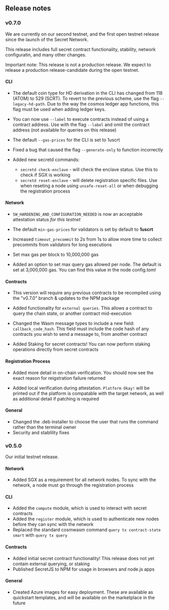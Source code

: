 ## Release notes

### v0.7.0

We are currently on our second testnet, and the first open testnet release since the launch of the Secret Network.

This release includes full secret contract functionality, stability, network configuratin, and many other changes.

Important note: This release is not a production release. We expect to release a production release-candidate during the open testnet.

#### CLI

* The default coin type for HD derivation in the CLI has changed from 118 (ATOM) to 529 (SCRT). To revert to the previous scheme,
 use the flag `--legacy-hd-path`. Due to the way the cosmos ledger app functions, this flag must be used when adding ledger keys.
 
* You can now use `--label` to execute contracts instead of using a contract address. Use with the flag `--label` and omit the contract address
(not available for queries on this release)

* The default `--gas-prices` for the CLI is set to 1uscrt

* Fixed a bug that caused the flag `--generate-only` to function incorrectly

* Added new secretd commands:
  * `secretd check-enclave` - will check the enclave status. Use this to check if SGX is working
  * `secretd reset-enclave` - will delete registration specific files. Use when reseting a node using `unsafe-reset-all` or when debugging the registration process


#### Network

* `SW_HARDENING_AND_CONFIGURATION_NEEDED` is now an acceptable attestation status _for this testnet_

* The default `min-gas-prices` for validators is set by default to __1uscrt__

* Increased `timeout_precommit` to 2s from 1s to allow more time to collect precommits from validators for long executions

* Set max gas per block to 10,000,000 gas

* Added an option to set max query gas allowed per node. The default is set at 3,000,000 gas. You can find this value in the node config.toml

#### Contracts

* This version will require any previous contracts to be recompiled using the "v0.7.0" branch & updates to the NPM package

* Added functionality for `external queries`. This allows a contract to query the chain state, or another contract mid-execution

* Changed the Wasm message types to include a new field: `callback_code_hash`. This field must include the code hash of 
any contracts you wish to send a message to, from another contract

* Added Staking for secret contracts! You can now perform staking operations directly from secret contracts

#### Registration Process

* Added more detail in on-chain verification. You should now see the exact reason for reigstration failure returned

* Added local verification during attestation. `Platform Okay!` will be printed out if the platform is compatable with the 
target network, as well as additional detail if patching is required

#### General

* Changed the .deb installer to choose the user that runs the command rather than the terminal owner
* Security and stablility fixes

### v0.5.0

Our initial testnet release.

#### Network

* Added SGX as a requirement for all network nodes. To sync with the network, a node must go through the registration process

#### CLI

* Added the `compute` module, which is used to interact with secret contracts
* Added the `register` module, which is used to authenticate new nodes before they can sync with the network
* Replaced the standard cosmwasm command `query tx contract-state smart` with `query tx query`

#### Contracts

* Added initial secret contract functionality! This release does not yet contain external querying, or staking
* Published SecretJS to NPM for usage in browsers and node.js apps

#### General

* Created Azure images for easy deployment. These are available as quickstart templates, and will be available on the marketplace in the future
